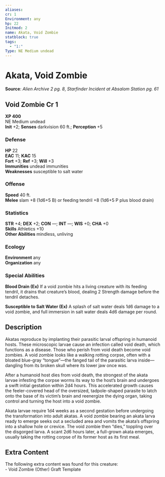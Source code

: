 ```yaml
---
aliases: 
cr: 1
Environment: any
hp: 22
Initmod: 2
name: Akata, Void Zombie
statblock: true
tags:
  - "1:"
Type: NE Medium undead
---
```


# Akata, Void Zombie

**Source**:  _Alien Archive 2 pg. 8_, _Starfinder Incident at Absalom Station pg. 61_

## Void Zombie Cr 1

**XP 400**  
NE Medium undead  
**Init** +2; **Senses** darkvision 60 ft.; **Perception** +5  

### Defense

**HP** 22  
**EAC** 11; **KAC** 15  
**Fort** +3; **Ref** +3; **Will** +3  
**Immunities** undead immunities  
**Weaknesses** susceptible to salt water

### Offense

**Speed** 40 ft.  
**Melee** slam +8 (1d6+5 B) or feeding tendril +8 (1d6+5 P plus blood drain)

### Statistics

**STR** +4; **DEX** +2; **CON** —; **INT** —; **WIS** +0; **CHA** +0  
**Skills** Athletics +10  
**Other Abilities** mindless, unliving

### Ecology

**Environment** any  
**Organization** any

### Special Abilities

**Blood Drain (Ex)** If a void zombie hits a living creature with its feeding tendril, it drains that creature’s blood, dealing 2 Strength damage before the tendril detaches.

**Susceptible to Salt Water (Ex)** A splash of salt water deals 1d6 damage to a void zombie, and full immersion in salt water deals 4d6 damage per round.

## Description

Akatas reproduce by implanting their parasitic larval offspring in humanoid hosts. These microscopic larvae cause an infection called void death, which functions as a disease. Those who perish from void death become void zombies. A void zombie looks like a walking rotting corpse, often with a bloated blue-gray “tongue”—the fanged tail of the parasitic larva inside—dangling from its broken skull where its lower jaw once was.

After a humanoid host dies from void death, the strongest of the akata larvae infesting the corpse worms its way to the host’s brain and undergoes a swift initial gestation within 2d4 hours. This accelerated growth causes the feeler-covered head of the oversized, tadpole-shaped parasite to latch onto the base of its victim’s brain and reenergize the dying organ, taking control and turning the host into a void zombie.

Akata larvae require 1d4 weeks as a second gestation before undergoing the transformation into adult akatas. A void zombie bearing an akata larva ready to emerge seeks out a secluded area and vomits the akata’s offspring into a shallow hole or crevice. The void zombie then “dies,” toppling over the disgorged larva. A scant 2d6 hours later, a full-grown akata emerges, usually taking the rotting corpse of its former host as its first meal.

## Extra Content

The following extra content was found for this creature:  
\- Void Zombie (Other) Graft Template
